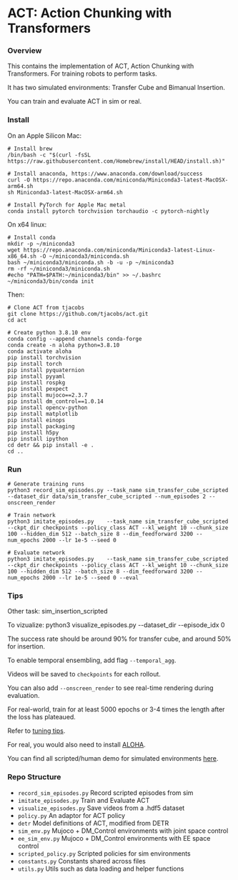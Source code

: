 # ACT: Action Chunking with Transformers

### Overview
This contains the implementation of ACT, Action Chunking with Transformers.
For training robots to perform tasks.

It has two simulated environments: Transfer Cube and Bimanual Insertion.

You can train and evaluate ACT in sim or real.

### Install

On an Apple Silicon Mac:

    # Install brew
    /bin/bash -c "$(curl -fsSL https://raw.githubusercontent.com/Homebrew/install/HEAD/install.sh)"

    # Install anaconda, https://www.anaconda.com/download/success
    curl -O https://repo.anaconda.com/miniconda/Miniconda3-latest-MacOSX-arm64.sh
    sh Miniconda3-latest-MacOSX-arm64.sh

    # Install PyTorch for Apple Mac metal
    conda install pytorch torchvision torchaudio -c pytorch-nightly

On x64 linux:

    # Install conda
    mkdir -p ~/miniconda3
    wget https://repo.anaconda.com/miniconda/Miniconda3-latest-Linux-x86_64.sh -O ~/miniconda3/miniconda.sh
    bash ~/miniconda3/miniconda.sh -b -u -p ~/miniconda3
    rm -rf ~/miniconda3/miniconda.sh
    #echo "PATH=$PATH:~/miniconda3/bin" >> ~/.bashrc
    ~/miniconda3/bin/conda init

Then:

    # Clone ACT from tjacobs
    git clone https://github.com/tjacobs/act.git
    cd act

    # Create python 3.8.10 env
    conda config --append channels conda-forge
    conda create -n aloha python=3.8.10
    conda activate aloha
    pip install torchvision
    pip install torch
    pip install pyquaternion
    pip install pyyaml
    pip install rospkg
    pip install pexpect
    pip install mujoco==2.3.7
    pip install dm_control==1.0.14
    pip install opencv-python
    pip install matplotlib
    pip install einops
    pip install packaging
    pip install h5py
    pip install ipython
    cd detr && pip install -e .
    cd ..

### Run

    # Generate training runs
    python3 record_sim_episodes.py --task_name sim_transfer_cube_scripted --dataset_dir data/sim_transfer_cube_scripted --num_episodes 2 --onscreen_render 

    # Train network
    python3 imitate_episodes.py    --task_name sim_transfer_cube_scripted --ckpt_dir checkpoints --policy_class ACT --kl_weight 10 --chunk_size 100 --hidden_dim 512 --batch_size 8 --dim_feedforward 3200 --num_epochs 2000 --lr 1e-5 --seed 0

    # Evaluate network
    python3 imitate_episodes.py    --task_name sim_transfer_cube_scripted --ckpt_dir checkpoints --policy_class ACT --kl_weight 10 --chunk_size 100 --hidden_dim 512 --batch_size 8 --dim_feedforward 3200 --num_epochs 2000 --lr 1e-5 --seed 0 --eval

### Tips

Other task: sim_insertion_scripted

To vizualize:
    python3 visualize_episodes.py --dataset_dir <data save dir> --episode_idx 0

The success rate should be around 90% for transfer cube, and around 50% for insertion.

To enable temporal ensembling, add flag ``--temporal_agg``.

Videos will be saved to ``checkpoints`` for each rollout.

You can also add ``--onscreen_render`` to see real-time rendering during evaluation.

For real-world, train for at least 5000 epochs or 3-4 times the length after the loss has plateaued.

Refer to [tuning tips](https://docs.google.com/document/d/1FVIZfoALXg_ZkYKaYVh-qOlaXveq5CtvJHXkY25eYhs/edit?usp=sharing).

For real, you would also need to install [ALOHA](https://github.com/tonyzhaozh/aloha).

You can find all scripted/human demo for simulated environments [here](https://drive.google.com/drive/folders/1gPR03v05S1xiInoVJn7G7VJ9pDCnxq9O?usp=share_link).

### Repo Structure
- ``record_sim_episodes.py`` Record scripted episodes from sim
- ``imitate_episodes.py`` Train and Evaluate ACT
- ``visualize_episodes.py`` Save videos from a .hdf5 dataset
- ``policy.py`` An adaptor for ACT policy
- ``detr`` Model definitions of ACT, modified from DETR
- ``sim_env.py`` Mujoco + DM_Control environments with joint space control
- ``ee_sim_env.py`` Mujoco + DM_Control environments with EE space control
- ``scripted_policy.py`` Scripted policies for sim environments
- ``constants.py`` Constants shared across files
- ``utils.py`` Utils such as data loading and helper functions


